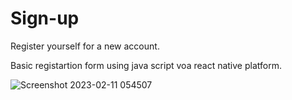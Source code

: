 # Sign-up
Register yourself for a new account.

Basic registartion form using java script voa react native platform.


![Screenshot 2023-02-11 054507](https://user-images.githubusercontent.com/49364020/218225264-388ee38d-56b1-42d4-9777-9cf20299637f.jpg)
